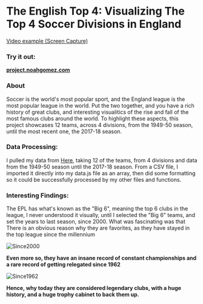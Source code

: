 # The English Top 4: Visualizing The Top 4 Soccer Divisions in England

[Video example (Screen Capture)](https://www.youtube.com/watch?v=uYz0aMyrqtg)

### Try it out:
**[project.noahgomez.com](http://project.noahgomez.com)**


### About
Soccer is the world's most popular sport, and the England league is the most popular league in the world. Put the two together, and you have a rich history of great clubs, and interesting visualitics of the rise and fall of the most famous clubs around the world.
To highlight these aspects, this project showcases 12 teams, across 4 divisions, from the 1949-50 season, until the most recent one, the 2017-18 season. 

### Data Processing: 
I pulled my data from [Here](http://www.myfootballfacts.com/FOOTBALL_LEAGUE_POSITIONS_CHRONOLOGICAL_1888-89_to_2009-10.html), taking 12 of the teams, from 4 divisions and data from the 1949-50 season until the 2017-18 season. From a CSV file, I imported it directly into my data.js file as an array, then did some formatting so it could be successfully processed by my other files and functions.


### Interesting Findings:
The EPL has what's known as the "Big 6", meaning the top 6 clubs in the league,
I never understood it visually, until I selected the "Big 6" teams, and set the years to last season, since 2000. What was fascinating was that There is an obvious reason why they are favorites, as they have stayed in the top league since the millennium


![Since2000](https://backendlessappcontent.com/7D79578E-077E-D1F8-FF58-2A17F375F000/EE1D8CF5-F599-AD81-FFC6-235181942000/files/web/big6-2000.png)


**Even more so, they have an insane record of constant championships and a rare record of getting relegated since 1962**


![Since1962](https://backendlessappcontent.com/7D79578E-077E-D1F8-FF58-2A17F375F000/EE1D8CF5-F599-AD81-FFC6-235181942000/files/web/big6-1962.png)


**Hence, why today they are considered legendary clubs, with a huge history, and a huge trophy cabinet to back them up.**
